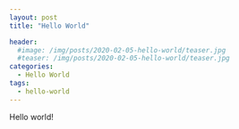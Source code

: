 ```yaml
---
layout: post
title: "Hello World"

header:
  #image: /img/posts/2020-02-05-hello-world/teaser.jpg
  #teaser: /img/posts/2020-02-05-hello-world/teaser.jpg
categories:
  - Hello World
tags:
  - hello-world
---
```


Hello world!